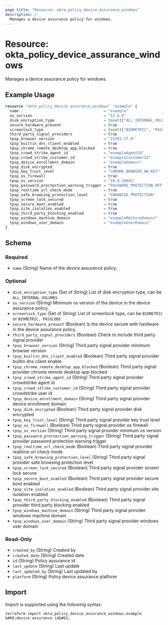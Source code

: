 ```yaml
---
page_title: "Resource: okta_policy_device_assurance_windows"
description: |-
  Manages a device assurance policy for windows.
---
```


# Resource: okta_policy_device_assurance_windows

Manages a device assurance policy for windows.

## Example Usage

```terraform
resource "okta_policy_device_assurance_windows" "example" {
  name                                      = "example"
  os_version                                = "12.4.6"
  disk_encryption_type                      = toset(["ALL_INTERNAL_VOLUMES"])
  secure_hardware_present                   = true
  screenlock_type                           = toset(["BIOMETRIC", "PASSCODE"])
  third_party_signal_providers              = true
  tpsp_browser_version                      = "15393.27.0"
  tpsp_builtin_dns_client_enabled           = true
  tpsp_chrome_remote_desktop_app_blocked    = true
  tpsp_crowd_strike_agent_id                = "exampleAgentId"
  tpsp_crowd_strike_customer_id             = "exampleCustomerId"
  tpsp_device_enrollment_domain             = "exampleDomain"
  tpsp_disk_encrypted                       = true
  tpsp_key_trust_level                      = "CHROME_BROWSER_HW_KEY"
  tpsp_os_firewall                          = true
  tpsp_os_version                           = "10.0.19041"
  tpsp_password_proctection_warning_trigger = "PASSWORD_PROTECTION_OFF"
  tpsp_realtime_url_check_mode              = true
  tpsp_safe_browsing_protection_level       = "ENHANCED_PROTECTION"
  tpsp_screen_lock_secured                  = true
  tpsp_secure_boot_enabled                  = true
  tpsp_site_isolation_enabled               = true
  tpsp_third_party_blocking_enabled         = true
  tpsp_windows_machine_domain               = "exampleMachineDomain"
  tpsp_windows_user_domain                  = "exampleUserDomain"
}
```

<!-- schema generated by tfplugindocs -->
## Schema

### Required

- `name` (String) Name of the device assurance policy.

### Optional

- `disk_encryption_type` (Set of String) List of disk encryption type, can be `ALL_INTERNAL_VOLUMES`
- `os_version` (String) Minimum os version of the device in the device assurance policy.
- `screenlock_type` (Set of String) List of screenlock type, can be `BIOMETRIC` or `BIOMETRIC, PASSCODE`
- `secure_hardware_present` (Boolean) Is the device secure with hardware in the device assurance policy.
- `third_party_signal_providers` (Boolean) Check to include third party signal provider
- `tpsp_browser_version` (String) Third party signal provider minimum browser version
- `tpsp_builtin_dns_client_enabled` (Boolean) Third party signal provider builtin dns client enable
- `tpsp_chrome_remote_desktop_app_blocked` (Boolean) Third party signal provider chrome remote desktop app blocked
- `tpsp_crowd_strike_agent_id` (String) Third party signal provider crowdstrike agent id
- `tpsp_crowd_strike_customer_id` (String) Third party signal provider crowdstrike user id
- `tpsp_device_enrollment_domain` (String) Third party signal provider device enrollment domain
- `tpsp_disk_encrypted` (Boolean) Third party signal provider disk encrypted
- `tpsp_key_trust_level` (String) Third party signal provider key trust level
- `tpsp_os_firewall` (Boolean) Third party signal provider os firewall
- `tpsp_os_version` (String) Third party signal provider minimum os version
- `tpsp_password_proctection_warning_trigger` (String) Third party signal provider password protection warning trigger
- `tpsp_realtime_url_check_mode` (Boolean) Third party signal provider realtime url check mode
- `tpsp_safe_browsing_protection_level` (String) Third party signal provider safe browsing protection level
- `tpsp_screen_lock_secured` (Boolean) Third party signal provider screen lock secure
- `tpsp_secure_boot_enabled` (Boolean) Third party signal provider secure boot enabled
- `tpsp_site_isolation_enabled` (Boolean) Third party signal provider site isolation enabled
- `tpsp_third_party_blocking_enabled` (Boolean) Third party signal provider third party blocking enabled
- `tpsp_windows_machine_domain` (String) Third party signal provider windows machine domain
- `tpsp_windows_user_domain` (String) Third party signal provider windows user domain

### Read-Only

- `created_by` (String) Created by
- `created_date` (String) Created date
- `id` (String) Policy assurance id
- `last_update` (String) Last update
- `last_updated_by` (String) Last updated by
- `platform` (String) Policy device assurance platform

## Import

Import is supported using the following syntax:

```shell
terraform import okta_policy_device_assurance_windows.example &#60;device assurance id&#62;
```
